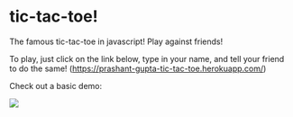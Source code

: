 # tic-tac-toe!
The famous tic-tac-toe in javascript! Play against friends!

To play, just click on the link below, type in your name, and tell your friend to do the same!
(https://prashant-gupta-tic-tac-toe.herokuapp.com/)

Check out a basic demo:

![](https://github.com/prashantgupta24/tic-tac-toe/blob/server_game/tic-tac-toe-2-player.gif)

